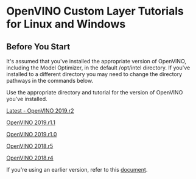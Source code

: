 
# OpenVINO Custom Layer Tutorials for Linux and Windows

## Before You Start
It's assumed that you've installed the appropriate version of OpenVINO, including the Model Optimizer, in the default /opt/intel directory.  If you've installed to a different directory you may need to change the directory pathways in the commands below.

Use the appropriate directory and tutorial for the version of OpenVINO you've installed.

[Latest - OpenVINO 2019.r2](https://github.com/david-drew/OpenVINO-Custom-Layers/tree/master/2019.r2.0)

[OpenVINO 2019.r1.1](https://github.com/david-drew/OpenVINO-Custom-Layers/tree/master/2019.r1.1/README.md)

[OpenVINO 2019.r1.0](https://github.com/david-drew/OpenVINO-Custom-Layers/tree/master/2019.r1.0/README.md)

[OpenVINO 2018.r5](https://github.com/david-drew/OpenVINO-Custom-Layers/tree/master/2018.r5/README.md)

[OpenVINO 2018.r4](https://github.com/david-drew/OpenVINO-Custom-Layers/tree/master/2018.r4/README.md)

If you're using an earlier version, refer to this [document](./README.md). 
